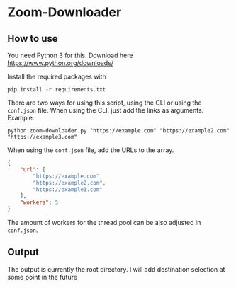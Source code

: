 # Zoom-Downloader

## How to use
You need Python 3 for this. Download here https://www.python.org/downloads/

Install the required packages with 
```shell
pip install -r requirements.txt
```

There are two ways for using this script, using the CLI or using the `conf.json` file. When using the CLI, just add the links as arguments. Example:
```shell
python zoom-downloader.py "https://example.com" "https://example2.com" "https://example3.com" 
```

When using the `conf.json` file, add the URLs to the array.
```json
{
    "url": [
        "https://example.com",
        "https://example2.com",
        "https://example3.com"
    ],
    "workers": 5
}
```

The amount of workers for the thread pool can be also adjusted in `conf.json`.

## Output
The output is currently the root directory. I will add destination selection at some point in the future